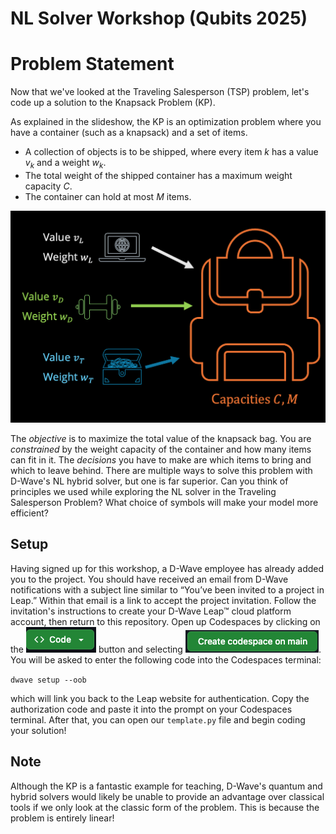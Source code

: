 # NL Solver Workshop (Qubits 2025)
# Problem Statement
Now that we've looked at the Traveling Salesperson (TSP) problem, let's code up a solution to the Knapsack Problem (KP).

As explained in the slideshow, the KP is an optimization problem where you have a container (such as a knapsack) and a set of items.

* A collection of objects is to be shipped, where every item $k$ has a value $v_k$ and a weight $w_k$. 
* The total weight of the shipped container has a maximum weight capacity $C$.
* The container can hold at most $M$ items.



<img src=resources/knapsack.png width="600">

The *objective* is to maximize the total value of the knapsack bag. You are *constrained* by the weight capacity of the container and how many items can fit in it. The *decisions* you have to make are which items to bring and which to leave behind. There are multiple ways to solve this problem with D-Wave's NL hybrid solver, but one is far superior. Can you think of principles we used while exploring the NL solver in the Traveling Salesperson Problem? What choice of symbols will make your model more efficient?

## Setup
Having signed up for this workshop, a D-Wave employee has already added you to the project. You should have received an email from D-Wave notifications with a subject line similar to “You’ve been invited to a project in Leap.” Within that email is a link to accept the project invitation. Follow the invitation's instructions to create your D-Wave Leap™ cloud platform account, then return to this repository. Open up Codespaces by clicking on the ![alt text](resources/button.png) button and selecting ![alt text](resources/button2.png). You will be asked to enter the following code into the Codespaces terminal:

`dwave setup --oob`

which will link you back to the Leap website for authentication. Copy the authorization code and paste it into the prompt on your Codespaces terminal. After that, you can open our `template.py` file and begin coding your solution!

## Note
Although the KP is a fantastic example for teaching, D-Wave's quantum and hybrid solvers would likely be unable to provide an advantage over classical tools if we only look at the classic form of the problem. This is because the problem is entirely linear!
